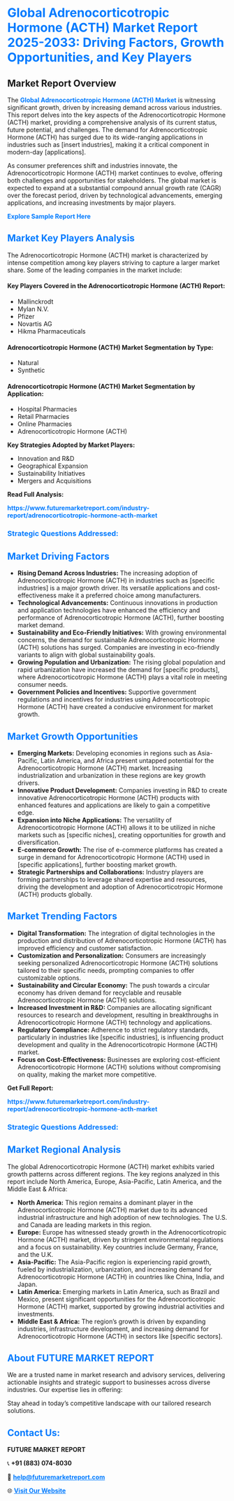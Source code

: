 <h1 style="color: #007BFF;">Global Adrenocorticotropic Hormone (ACTH) Market Report 2025-2033: Driving Factors, Growth Opportunities, and Key Players</h1>

<section id="overview">
<h2>Market Report Overview</h2>
<p>The <a href="https://www.futuremarketreport.com/industry-report/adrenocorticotropic-hormone-acth-market" style="color: #007BFF; text-decoration: none;"><strong>Global Adrenocorticotropic Hormone (ACTH) Market</strong></a> is witnessing significant growth, driven by increasing demand across various industries. This report delves into the key aspects of the Adrenocorticotropic Hormone (ACTH) market, providing a comprehensive analysis of its current status, future potential, and challenges. The demand for Adrenocorticotropic Hormone (ACTH) has surged due to its wide-ranging applications in industries such as [insert industries], making it a critical component in modern-day [applications].</p>
<p>As consumer preferences shift and industries innovate, the Adrenocorticotropic Hormone (ACTH) market continues to evolve, offering both challenges and opportunities for stakeholders. The global market is expected to expand at a substantial compound annual growth rate (CAGR) over the forecast period, driven by technological advancements, emerging applications, and increasing investments by major players.</p>
</section>

<section id="overview">
<p><a href="https://www.futuremarketreport.com/request-sample/reportId=125829" style="color: #007BFF; text-decoration: none;"><strong>Explore Sample Report Here</strong></a></p>
</section>

<section id="key-players">
<h2 style="color: #007BFF;">Market Key Players Analysis</h2>
<p>The Adrenocorticotropic Hormone (ACTH) market is characterized by intense competition among key players striving to capture a larger market share. Some of the leading companies in the market include:</p>
<h4>Key Players Covered in the Adrenocorticotropic Hormone (ACTH) Report:</h4>
<ul><li>Mallinckrodt</li><li>Mylan N.V.</li><li>Pfizer</li><li>Novartis AG</li><li>Hikma Pharmaceuticals</li></ul>
<h4>Adrenocorticotropic Hormone (ACTH) Market Segmentation by Type:</h4>
<ul><li>Natural</li><li>Synthetic</li></ul>

<h4>Adrenocorticotropic Hormone (ACTH) Market Segmentation by Application:</h4>
<ul><li>Hospital Pharmacies</li><li>Retail Pharmacies</li><li>Online Pharmacies</li><li>Adrenocorticotropic Hormone (ACTH)</li></ul>
<p><strong>Key Strategies Adopted by Market Players:</strong></p>
<ul>
<li>Innovation and R&D</li>
<li>Geographical Expansion</li>
<li>Sustainability Initiatives</li>
<li>Mergers and Acquisitions</li>
</ul>
</section>

<section>
<p><strong>Read Full Analysis: </strong></p><a href="https://www.futuremarketreport.com/industry-report/adrenocorticotropic-hormone-acth-market" style="color: #007BFF; text-decoration: none;"><strong>https://www.futuremarketreport.com/industry-report/adrenocorticotropic-hormone-acth-market</strong></a>
<h3 style="color: #007BFF;">Strategic Questions Addressed:</h3>
</section>

<section id="driving-factors">
<h2 style="color: #007BFF;">Market Driving Factors</h2>
<ul>
<li><strong>Rising Demand Across Industries:</strong> The increasing adoption of Adrenocorticotropic Hormone (ACTH) in industries such as [specific industries] is a major growth driver. Its versatile applications and cost-effectiveness make it a preferred choice among manufacturers.</li>
<li><strong>Technological Advancements:</strong> Continuous innovations in production and application technologies have enhanced the efficiency and performance of Adrenocorticotropic Hormone (ACTH), further boosting market demand.</li>
<li><strong>Sustainability and Eco-Friendly Initiatives:</strong> With growing environmental concerns, the demand for sustainable Adrenocorticotropic Hormone (ACTH) solutions has surged. Companies are investing in eco-friendly variants to align with global sustainability goals.</li>
<li><strong>Growing Population and Urbanization:</strong> The rising global population and rapid urbanization have increased the demand for [specific products], where Adrenocorticotropic Hormone (ACTH) plays a vital role in meeting consumer needs.</li>
<li><strong>Government Policies and Incentives:</strong> Supportive government regulations and incentives for industries using Adrenocorticotropic Hormone (ACTH) have created a conducive environment for market growth.</li>
</ul>
</section>

<section id="growth-opportunities">
<h2 style="color: #007BFF;">Market Growth Opportunities</h2>
<ul>
<li><strong>Emerging Markets:</strong> Developing economies in regions such as Asia-Pacific, Latin America, and Africa present untapped potential for the Adrenocorticotropic Hormone (ACTH) market. Increasing industrialization and urbanization in these regions are key growth drivers.</li>
<li><strong>Innovative Product Development:</strong> Companies investing in R&D to create innovative Adrenocorticotropic Hormone (ACTH) products with enhanced features and applications are likely to gain a competitive edge.</li>
<li><strong>Expansion into Niche Applications:</strong> The versatility of Adrenocorticotropic Hormone (ACTH) allows it to be utilized in niche markets such as [specific niches], creating opportunities for growth and diversification.</li>
<li><strong>E-commerce Growth:</strong> The rise of e-commerce platforms has created a surge in demand for Adrenocorticotropic Hormone (ACTH) used in [specific applications], further boosting market growth.</li>
<li><strong>Strategic Partnerships and Collaborations:</strong> Industry players are forming partnerships to leverage shared expertise and resources, driving the development and adoption of Adrenocorticotropic Hormone (ACTH) products globally.</li>
</ul>
</section>

<section id="trending-factors">
<h2 style="color: #007BFF;">Market Trending Factors</h2>
<ul>
<li><strong>Digital Transformation:</strong> The integration of digital technologies in the production and distribution of Adrenocorticotropic Hormone (ACTH) has improved efficiency and customer satisfaction.</li>
<li><strong>Customization and Personalization:</strong> Consumers are increasingly seeking personalized Adrenocorticotropic Hormone (ACTH) solutions tailored to their specific needs, prompting companies to offer customizable options.</li>
<li><strong>Sustainability and Circular Economy:</strong> The push towards a circular economy has driven demand for recyclable and reusable Adrenocorticotropic Hormone (ACTH) solutions.</li>
<li><strong>Increased Investment in R&D:</strong> Companies are allocating significant resources to research and development, resulting in breakthroughs in Adrenocorticotropic Hormone (ACTH) technology and applications.</li>
<li><strong>Regulatory Compliance:</strong> Adherence to strict regulatory standards, particularly in industries like [specific industries], is influencing product development and quality in the Adrenocorticotropic Hormone (ACTH) market.</li>
<li><strong>Focus on Cost-Effectiveness:</strong> Businesses are exploring cost-efficient Adrenocorticotropic Hormone (ACTH) solutions without compromising on quality, making the market more competitive.</li>
</ul>
</section>

<section>
<p><strong>Get Full Report: </strong></p><a href="https://www.futuremarketreport.com/industry-report/adrenocorticotropic-hormone-acth-market" style="color: #007BFF; text-decoration: none;"><strong>https://www.futuremarketreport.com/industry-report/adrenocorticotropic-hormone-acth-market</strong></a>
<h3 style="color: #007BFF;">Strategic Questions Addressed:</h3>
</section>


<section id="regional-analysis">
<h2 style="color: #007BFF;">Market Regional Analysis</h2>
<p>The global Adrenocorticotropic Hormone (ACTH) market exhibits varied growth patterns across different regions. The key regions analyzed in this report include North America, Europe, Asia-Pacific, Latin America, and the Middle East & Africa:</p>
<ul>
<li><strong>North America:</strong> This region remains a dominant player in the Adrenocorticotropic Hormone (ACTH) market due to its advanced industrial infrastructure and high adoption of new technologies. The U.S. and Canada are leading markets in this region.</li>
<li><strong>Europe:</strong> Europe has witnessed steady growth in the Adrenocorticotropic Hormone (ACTH) market, driven by stringent environmental regulations and a focus on sustainability. Key countries include Germany, France, and the U.K.</li>
<li><strong>Asia-Pacific:</strong> The Asia-Pacific region is experiencing rapid growth, fueled by industrialization, urbanization, and increasing demand for Adrenocorticotropic Hormone (ACTH) in countries like China, India, and Japan.</li>
<li><strong>Latin America:</strong> Emerging markets in Latin America, such as Brazil and Mexico, present significant opportunities for the Adrenocorticotropic Hormone (ACTH) market, supported by growing industrial activities and investments.</li>
<li><strong>Middle East & Africa:</strong> The region’s growth is driven by expanding industries, infrastructure development, and increasing demand for Adrenocorticotropic Hormone (ACTH) in sectors like [specific sectors].</li>
</ul>
</section>

<footer>
<h2 style="color: #007BFF;">About FUTURE MARKET REPORT</h2>
<p>We are a trusted name in market research and advisory services, delivering actionable insights and strategic support to businesses across diverse industries. Our expertise lies in offering:</p>

<p>Stay ahead in today’s competitive landscape with our tailored research solutions.</p>

<h2 style="color: #007BFF;">Contact Us:</h2>
<p><strong>FUTURE MARKET REPORT</strong></p>
<p>📞 <strong>+91 (883) 074-8030</strong></p>
<p>📧 <strong><a href="mailto:help@futuremarketreport.com" style="color: #007BFF;">help@futuremarketreport.com</a></strong></p>
<p>🌐 <strong><a href="https://www.futuremarketreport.com/" style="color: #007BFF;">Visit Our Website</a></strong></p>
</footer>